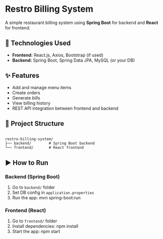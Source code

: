 # Restro Billing System

A simple restaurant billing system using **Spring Boot** for backend and **React** for frontend.

## 🔧 Technologies Used

- **Frontend:** React.js, Axios, Bootstrap (if used)
- **Backend:** Spring Boot, Spring Data JPA, MySQL (or your DB)

## ✨ Features

- Add and manage menu items
- Create orders
- Generate bills
- View billing history
- REST API integration between frontend and backend

## 📁 Project Structure

```

restro-billing-system/
├── backend/        # Spring Boot backend
└── frontend/       # React frontend

````

## ▶️ How to Run

### Backend (Spring Boot)
1. Go to `backend/` folder
2. Set DB config in `application.properties`
3. Run the app:
   mvn spring-boot:run


### Frontend (React)

1. Go to `frontend/` folder
2. Install dependencies:
   npm install
3. Start the app:
   npm start
 
